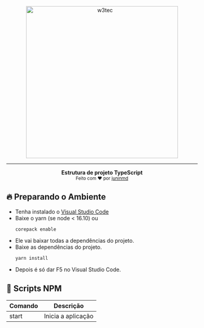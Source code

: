 <p align="center">
  <img src="https://upload.wikimedia.org/wikipedia/commons/thumb/2/29/TypeScript_Logo_%28Blue%29.svg/2560px-TypeScript_Logo_%28Blue%29.svg.png" alt="w3tec" width="400" />
</p>

---

<p align="center">
  <b>Estrutura de projeto TypeScript</b></br>
  <sub>Feito com ❤️ por <a href="https://github.com/juninmd">juninmd</a></a></sub>
</p>
 
## 🔥 Preparando o Ambiente
* Tenha instalado o [Visual Studio Code](https://code.visualstudio.com/)
* Baixe o yarn (se node < 16.10) ou
  ```
  corepack enable
  ```
* Ele vai baixar todas a dependências do projeto.
* Baixe as dependências do projeto.
  ```
  yarn install
  ```
* Depois é só dar F5 no Visual Studio Code.

## 📝 Scripts NPM
| Comando      | Descrição          |
| ------------- |:-------------:|
| start    |Inicia a aplicação   |
 